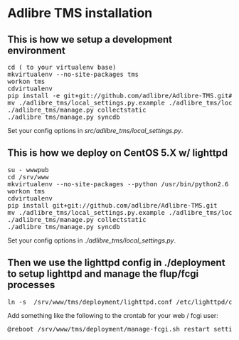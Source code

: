 # Adlibre TMS installation

## This is how we setup a development environment

<pre>
cd ( to your virtualenv base)
mkvirtualenv --no-site-packages tms
workon tms
cdvirtualenv
pip install -e git+git://github.com/adlibre/Adlibre-TMS.git#egg=adlibre_tms-dev
mv ./adlibre_tms/local_settings.py.example ./adlibre_tms/local_settings.py # Edit settings as necessary
./adlibre_tms/manage.py collectstatic
./adlibre_tms/manage.py syncdb
</pre>

Set your config options in _src/adlibre_tms/local_settings.py_.

## This is how we deploy on CentOS 5.X w/ lighttpd

<pre>
su - wwwpub
cd /srv/www
mkvirtualenv --no-site-packages --python /usr/bin/python2.6 tms
workon tms
cdvirtualenv
pip install git+git://github.com/adlibre/Adlibre-TMS.git
mv ./adlibre_tms/local_settings.py.example ./adlibre_tms/local_settings.py # Edit as necessary
./adlibre_tms/manage.py collectstatic
./adlibre_tms/manage.py syncdb
</pre>

Set your config options in _./adlibre_tms/local_settings.py_.

## Then we use the lighttpd config in ./deployment to setup lighttpd and manage the flup/fcgi processes

<pre>
ln -s  /srv/www/tms/deployment/lighttpd.conf /etc/lighttpd/conf.d/tms.conf
</pre>

Add something like the following to the crontab for your web / fcgi user:
<pre>
@reboot /srv/www/tms/deployment/manage-fcgi.sh restart settings_prod tms
</pre>

